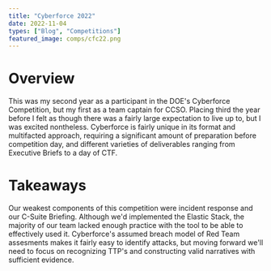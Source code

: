 ```yaml
---
title: "Cyberforce 2022"
date: 2022-11-04
types: ["Blog", "Competitions"]
featured_image: comps/cfc22.png
---
```

# Overview
This was my second year as a participant in the DOE's Cyberforce Competition, but my first as a team captain for CCSO. Placing third the year before I felt as though there was a fairly large expectation to live up to, but I was excited nontheless. Cyberforce is fairly unique in its format and multifacted approach, requiring a significant amount of preparation before competition day, and different varieties of deliverables ranging from Executive Briefs to a day of CTF.

# Takeaways
Our weakest components of this competition were incident response and our C-Suite Briefing. Although we'd implemented the Elastic Stack, the majority of our team lacked enough practice with the tool to be able to effectively used it. Cyberforce's assumed breach model of Red Team assesments makes it fairly easy to identify attacks, but moving forward we'll need to focus on recognizing TTP's and constructing valid narratives with sufficient evidence.